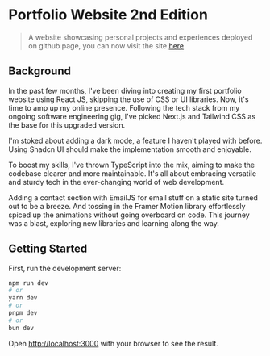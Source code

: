 # Portfolio Website 2nd Edition
> A website showcasing personal projects and experiences deployed on github page, you can now visit the site [here](https://photkosee.github.io/next-portfolio/)

## Background
In the past few months, I've been diving into creating my first portfolio website using React JS, skipping the use of CSS or UI libraries. Now, it's time to amp up my online presence. Following the tech stack from my ongoing software engineering gig, I've picked Next.js and Tailwind CSS as the base for this upgraded version.

I'm stoked about adding a dark mode, a feature I haven't played with before. Using Shadcn UI should make the implementation smooth and enjoyable.

To boost my skills, I've thrown TypeScript into the mix, aiming to make the codebase clearer and more maintainable. It's all about embracing versatile and sturdy tech in the ever-changing world of web development.

Adding a contact section with EmailJS for email stuff on a static site turned out to be a breeze. And tossing in the Framer Motion library effortlessly spiced up the animations without going overboard on code. This journey was a blast, exploring new libraries and learning along the way.

## Getting Started

First, run the development server:

```bash
npm run dev
# or
yarn dev
# or
pnpm dev
# or
bun dev
```

Open [http://localhost:3000](http://localhost:3000) with your browser to see the result.
